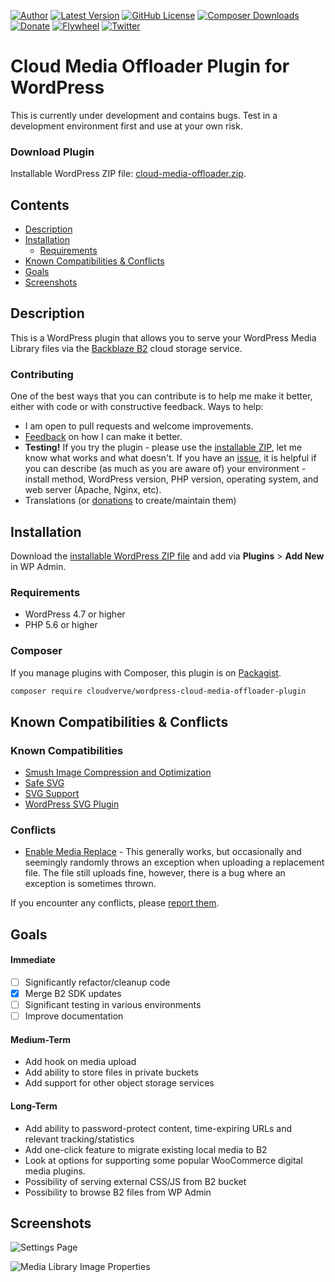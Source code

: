 [![Author](https://img.shields.io/badge/author-Daniel%20M.%20Hendricks-blue.svg?colorB=9900cc&style=flat-square)](https://www.danhendricks.com/?utm_source=github.com&utm_medium=campaign&utm_content=button&utm_campaign=cloudverve%2Fwordpress-cloud-media-offloader-plugin)
[![Latest Version](https://img.shields.io/github/release/cloudverve/wordpress-cloud-media-offloader-plugin.svg?style=flat-square)](https://github.com/cloudverve/wordpress-cloud-media-offloader-plugin/releases)
[![GitHub License](https://img.shields.io/badge/license-GPLv2-yellow.svg?style=flat-square)](https://github.com/cloudverve/wordpress-cloud-media-offloader-plugin/blob/master/LICENSE)
[![Composer Downloads](https://img.shields.io/packagist/dt/cloudverve/wordpress-cloud-media-offloader-plugin.svg?style=flat-square&label=packagist)](https://packagist.org/packages/cloudverve/wordpress-cloud-media-offloader-plugin)
[![Donate](https://img.shields.io/badge/Donate-PayPal-green.svg?style=flat-square)](https://paypal.me/danielhendricks)
[![Flywheel](https://img.shields.io/badge/style-Flywheel-green.svg?style=flat-square&label=get%20hosted&colorB=AE2A21)](https://share.getf.ly/e25g6k?utm_source=github.com&utm_medium=campaign&utm_content=button&utm_campaign=cloudverve%2Fwordpress-cloud-media-offloader-plugin)
[![Twitter](https://img.shields.io/twitter/url/https/github.com/cloudverve/wordpress-cloud-media-offloader-plugin.svg?style=social)](https://twitter.com/danielhendricks)

# Cloud Media Offloader Plugin for WordPress

This is currently under development and contains bugs. Test in a development environment first and use at your own risk.

### Download Plugin

Installable WordPress ZIP file: [cloud-media-offloader.zip](https://github.com/cloudverve/wordpress-cloud-media-offloader-plugin/releases/download/0.7.3/cloud-media-offloader.zip).

## Contents

- [Description](#description)
- [Installation](#installation)
   - [Requirements](#requirements)
- [Known Compatibilities & Conflicts](#known-compatibilities--conflicts)
- [Goals](#goals)
- [Screenshots](#screenshots)

## Description

This is a WordPress plugin that allows you to serve your WordPress Media Library files via the [Backblaze B2](https://www.backblaze.com/b2/cloud-storage.html#af9kre) cloud storage service.

### Contributing

One of the best ways that you can contribute is to help me make it better, either with code or with constructive feedback. Ways to help:

* I am open to pull requests and welcome improvements.
* [Feedback](https://github.com/cloudverve/wordpress-cloud-media-offloader-plugin/issues) on how I can make it better.
* **Testing!** If you try the plugin - please use the [installable ZIP](#installation), let me know what works and what doesn't. If you have an [issue](https://github.com/cloudverve/wordpress-cloud-media-offloader-plugin/issues), it is helpful if you can describe (as much as you are aware of) your environment - install method, WordPress version, PHP version, operating system, and web server (Apache, Nginx, etc).
* Translations (or [donations](https://paypal.me/danielhendricks) to create/maintain them)

## Installation

Download the [installable WordPress ZIP file](https://github.com/cloudverve/wordpress-cloud-media-offloader-plugin/releases/download/0.7.3/cloud-media-offloader.zip) and add via **Plugins** > **Add New** in WP Admin.

### Requirements

- WordPress 4.7 or higher
- PHP 5.6 or higher

### Composer

If you manage plugins with Composer, this plugin is on [Packagist](https://packagist.org/packages/cloudverve/wordpress-cloud-media-offloader-plugin).

```bash
composer require cloudverve/wordpress-cloud-media-offloader-plugin
```

## Known Compatibilities & Conflicts

### Known Compatibilities

* [Smush Image Compression and Optimization](https://wordpress.org/plugins/wp-smushit/)
* [Safe SVG](https://wordpress.org/plugins/safe-svg/)
* [SVG Support](https://wordpress.org/plugins/svg-support/)
* [WordPress SVG Plugin](https://github.com/Lewiscowles1986/WordPressSVGPlugin)

### Conflicts

* [Enable Media Replace](https://wordpress.org/plugins/enable-media-replace/) - This generally works, but occasionally and seemingly randomly throws an exception when uploading a replacement file. The file still uploads fine, however, there is a bug where an exception is sometimes thrown.

If you encounter any conflicts, please [report them](https://github.com/cloudverve/wordpress-cloud-media-offloader-plugin/issues).

## Goals

#### Immediate

- [ ] Significantly refactor/cleanup code
- [x] Merge B2 SDK updates
- [ ] Significant testing in various environments
- [ ] Improve documentation

#### Medium-Term

- Add hook on media upload
- Add ability to store files in private buckets
- Add support for other object storage services

#### Long-Term

- Add ability to password-protect content, time-expiring URLs and relevant tracking/statistics
- Add one-click feature to migrate existing local media to B2
- Look at options for supporting some popular WooCommerce digital media plugins.
- Possibility of serving external CSS/JS from B2 bucket
- Possibility to browse B2 files from WP Admin

## Screenshots

![Settings Page](https://f001.backblazeb2.com/file/hendricks/projects/github/cloudverve/wordpress-cloud-media-offloader-plugin/screenshot-1.png "Settings Page")

![Media Library Image Properties](https://f001.backblazeb2.com/file/hendricks/projects/github/cloudverve/wordpress-cloud-media-offloader-plugin/screenshot-2.png "Media Library Image Properties")
